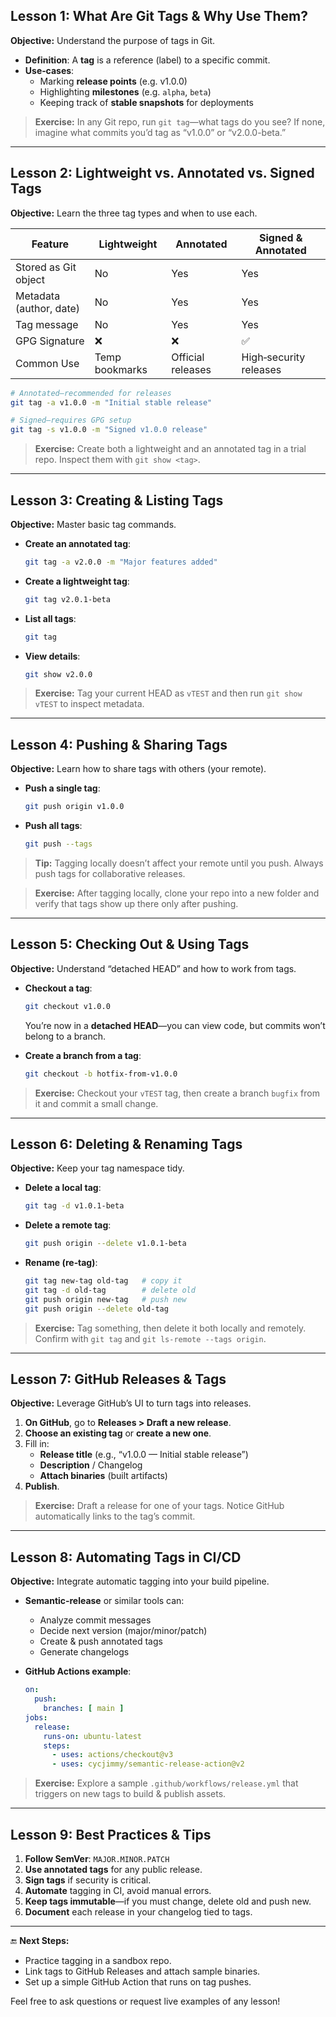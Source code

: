 ## Lesson 1: What Are Git Tags & Why Use Them?

**Objective:** Understand the purpose of tags in Git.

- **Definition**: A **tag** is a reference (label) to a specific commit.
- **Use‑cases**:
  - Marking **release points** (e.g. v1.0.0)
  - Highlighting **milestones** (e.g. `alpha`, `beta`)
  - Keeping track of **stable snapshots** for deployments

> **Exercise:** In any Git repo, run `git tag`—what tags do you see? If none, imagine what commits you’d tag as “v1.0.0” or “v2.0.0-beta.”

---

## Lesson 2: Lightweight vs. Annotated vs. Signed Tags

**Objective:** Learn the three tag types and when to use each.

| Feature                   | Lightweight       | Annotated                | Signed & Annotated       |
|---------------------------|-------------------|--------------------------|--------------------------|
| Stored as Git object      | No                | Yes                      | Yes                      |
| Metadata (author, date)   | No                | Yes                      | Yes                      |
| Tag message               | No                | Yes                      | Yes                      |
| GPG Signature             | ❌                 | ❌                       | ✅                       |
| Common Use                | Temp bookmarks    | Official releases        | High‑security releases   |

```bash
# Annotated—recommended for releases
git tag -a v1.0.0 -m "Initial stable release"

# Signed—requires GPG setup
git tag -s v1.0.0 -m "Signed v1.0.0 release"
```

> **Exercise:** Create both a lightweight and an annotated tag in a trial repo. Inspect them with `git show <tag>`.

---

## Lesson 3: Creating & Listing Tags

**Objective:** Master basic tag commands.

- **Create an annotated tag**:

  ```bash
  git tag -a v2.0.0 -m "Major features added"
  ```

- **Create a lightweight tag**:

  ```bash
  git tag v2.0.1-beta
  ```

- **List all tags**:

  ```bash
  git tag
  ```

- **View details**:

  ```bash
  git show v2.0.0
  ```

> **Exercise:** Tag your current HEAD as `vTEST` and then run `git show vTEST` to inspect metadata.

---

## Lesson 4: Pushing & Sharing Tags

**Objective:** Learn how to share tags with others (your remote).

- **Push a single tag**:

  ```bash
  git push origin v1.0.0
  ```

- **Push all tags**:

  ```bash
  git push --tags
  ```

> **Tip:** Tagging locally doesn’t affect your remote until you push. Always push tags for collaborative releases.

> **Exercise:** After tagging locally, clone your repo into a new folder and verify that tags show up there only after pushing.

---

## Lesson 5: Checking Out & Using Tags

**Objective:** Understand “detached HEAD” and how to work from tags.

- **Checkout a tag**:

  ```bash
  git checkout v1.0.0
  ```

  You’re now in a **detached HEAD**—you can view code, but commits won’t belong to a branch.
- **Create a branch from a tag**:

  ```bash
  git checkout -b hotfix-from-v1.0.0
  ```

> **Exercise:** Checkout your `vTEST` tag, then create a branch `bugfix` from it and commit a small change.

---

## Lesson 6: Deleting & Renaming Tags

**Objective:** Keep your tag namespace tidy.

- **Delete a local tag**:

  ```bash
  git tag -d v1.0.1-beta
  ```

- **Delete a remote tag**:

  ```bash
  git push origin --delete v1.0.1-beta
  ```

- **Rename (re‑tag)**:

  ```bash
  git tag new-tag old-tag   # copy it
  git tag -d old-tag        # delete old
  git push origin new-tag   # push new
  git push origin --delete old-tag
  ```

> **Exercise:** Tag something, then delete it both locally and remotely. Confirm with `git tag` and `git ls-remote --tags origin`.

---

## Lesson 7: GitHub Releases & Tags

**Objective:** Leverage GitHub’s UI to turn tags into releases.

1. **On GitHub**, go to **Releases > Draft a new release**.
2. **Choose an existing tag** or **create a new one**.
3. Fill in:
   - **Release title** (e.g., “v1.0.0 — Initial stable release”)
   - **Description** / Changelog
   - **Attach binaries** (built artifacts)
4. **Publish**.

> **Exercise:** Draft a release for one of your tags. Notice GitHub automatically links to the tag’s commit.

---

## Lesson 8: Automating Tags in CI/CD

**Objective:** Integrate automatic tagging into your build pipeline.

- **Semantic‑release** or similar tools can:
  - Analyze commit messages
  - Decide next version (major/minor/patch)
  - Create & push annotated tags
  - Generate changelogs

- **GitHub Actions example**:

  ```yaml
  on:
    push:
      branches: [ main ]
  jobs:
    release:
      runs-on: ubuntu-latest
      steps:
        - uses: actions/checkout@v3
        - uses: cycjimmy/semantic-release-action@v2
  ```

> **Exercise:** Explore a sample `.github/workflows/release.yml` that triggers on new tags to build & publish assets.

---

## Lesson 9: Best Practices & Tips

1. **Follow SemVer**: `MAJOR.MINOR.PATCH`
2. **Use annotated tags** for any public release.
3. **Sign tags** if security is critical.
4. **Automate** tagging in CI, avoid manual errors.
5. **Keep tags immutable**—if you must change, delete old and push new.
6. **Document** each release in your changelog tied to tags.

---

🔚 **Next Steps:**  

- Practice tagging in a sandbox repo.  
- Link tags to GitHub Releases and attach sample binaries.  
- Set up a simple GitHub Action that runs on tag pushes.

Feel free to ask questions or request live examples of any lesson!
